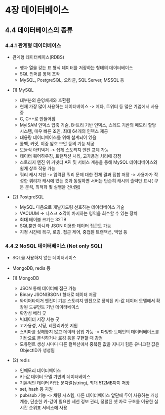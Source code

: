 # 4장 데이터베이스
## 4.4 데이터베이스의 종류

### 4.4.1 관계형 데이터베이스
- 관계형 데이터베이스(RDBS)
    - 행과 열을 갖는 표 형식 데이터를 저장하는 형태의 데이터베이스
    - SQL 언어를 통해 조작
    - MySQL, PostgreSQL, 오라클, SQL Server, MSSQL 등
- (1) MySQL
    - 대부분의 운영체제와 호환됨
    - 현재 가장 많이 사용하는 데이터베이스 -> 메타, 트위터 등 많은 기업에서 사용 중
    - C, C++로 만들어짐
    - MyISAM 인덱스 압축 기술, B-트리 기반 인덱스, 스레드 기반의 메모리 할당 시스템, 매우 빠른 조인, 최대 64개의 인덱스 제공
    - 대용량 데이터베이스를 위해 설계되어 있음
    - 롤백, 커밋, 이중 암호 보안 등의 기능 제공
    - 모듈식 아키텍처 -> 쉽게 스토리지 엔진 교체 가능
    - 데이터 웨어하우징, 트랜잭션 처리, 고가용청 처리에 강점
    - 스토리지 엔진 위 커넷터 API 및 서비스 계층을 통해 MySQL 데이터베이스와 쉽게 상호 작용 가능
    - 쿼리 캐시 지원 -> 입력된 쿼리 문제 대한 전체 결과 집합 저장 -> 사용자가 작성한 쿼리가 캐시에 있는 것과 동일하면 서버는 단순히 캐시의 출력만 표시( 구문 분석, 최적화 및 실행을 건너뜀)

- (2) PostgreSQL
    - MySQL 다음으로 개발자드링 선호하는 데이터베이스 기술
    - VACUUM -> 디스크 조각이 차지하는 영역을 회수할 수 있는 장치
    - 최대 테이블 크기는 32TB
    - SQL뿐만 아니라 JSON 이용한 데이터 접근도 가능
    - 지정 시간에 복구, 로깅, 접근 제어, 중첩된 트랜잭션, 백업 등


### 4.4.2 NoSQL 데이터베이스 (Not only SQL)
- SQL을 사용하지 않는 데이터베이스
- MongoDB, redis 등

- (1) MongoDB
    - JSON 통해 데이터에 접근 가능
    - Binary JSON(BSON) 형태로 데이터 저장
    - 와이어타이거 엔진이 기본 스토리지 엔진으로 장착된 키-값 데이터 모델에서 확장된 도큐먼트 기반 데이터베이스
    - 확장성 베리 굿
    - 빅데이터 저장 서능 굿
    - 고가용성, 샤딩, 레플리카셋 지원
    - 스키마를 정해놓지 않고 데이터 삽입 가능 -> 다양한 도메인의 데이터베이스를 기반으로 분석하거나 로깅 등을 구현할 때 강점
    - 도큐먼트 생성 시마다 다른 컬렉션에서 중복된 값을 지니기 힘든 유니크한 값은 ObjectID가 생성됨

- (2) redis
    - 인메모리 데이터베이스
    - 키-값 데이터 모델 기반의 데이터베이스
    - 기본적인 데이터 타입: 문자열(string), 최대 512MB까지 저장 
    - set, hash 등 지원
    - pub/sub 기능 -> 채팅 시스템, 다른 데이터베이스 앞단에 두어 사용하는 캐싱 계층, 단순한 키-값이 필요한 세션 정보 관리, 정렬된 셋 자료 구조를 이용한 실시간 순위표 서비스에 사용